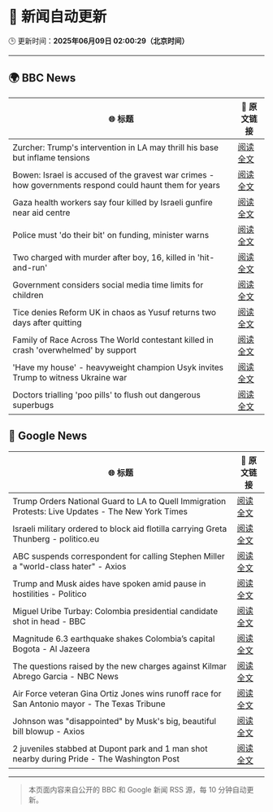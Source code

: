 # 🧠 新闻自动更新

🕒 更新时间：**2025年06月09日 02:00:29（北京时间）**

---

## 🌍 BBC News

| 🌐 标题 | 🔗 原文链接 |
|--------|-------------|
| Zurcher: Trump's intervention in LA may thrill his base but inflame tensions | [阅读全文](https://www.bbc.com/news/articles/c628vwq9z9zo) |
| Bowen: Israel is accused of the gravest war crimes - how governments respond could haunt them for years | [阅读全文](https://www.bbc.com/news/articles/c0r1xl5wgnko) |
| Gaza health workers say four killed by Israeli gunfire near aid centre | [阅读全文](https://www.bbc.com/news/articles/c5y5wpz49xlo) |
| Police must 'do their bit' on funding, minister warns | [阅读全文](https://www.bbc.com/news/articles/cx2edggr805o) |
| Two charged with murder after boy, 16, killed in 'hit-and-run' | [阅读全文](https://www.bbc.com/news/articles/cyvmln74l2yo) |
| Government considers social media time limits for children | [阅读全文](https://www.bbc.com/news/articles/c3d4349gdx4o) |
| Tice denies Reform UK in chaos as Yusuf returns two days after quitting | [阅读全文](https://www.bbc.com/news/articles/c20q4ql7pe2o) |
| Family of Race Across The World contestant killed in crash 'overwhelmed' by support | [阅读全文](https://www.bbc.com/news/articles/c4gev8dvzg2o) |
| 'Have my house' - heavyweight champion Usyk invites Trump to witness Ukraine war | [阅读全文](https://www.bbc.com/sport/boxing/articles/c4gej271x22o) |
| Doctors trialling 'poo pills' to flush out dangerous superbugs | [阅读全文](https://www.bbc.com/news/articles/clyge290l4xo) |

## 📰 Google News

| 🌐 标题 | 🔗 原文链接 |
|--------|-------------|
| Trump Orders National Guard to LA to Quell Immigration Protests: Live Updates - The New York Times | [阅读全文](https://news.google.com/rss/articles/CBMie0FVX3lxTE96RGl6VEhVV3M4cUtqVlpNczVfU0dDMEV6TVZVNzBreXpSYU1xQ0tMZkZiVmVSZmZRb3RLeVFpQkFHNGl4eF9DeGhYakNuUDAyMmE0alo1bUhRM2RxX2UzRzdwbVk5Q3ZUbjFkVUVncDhhNGE5eHpHcHMwdw?oc=5) |
| Israeli military ordered to block aid flotilla carrying Greta Thunberg - politico.eu | [阅读全文](https://news.google.com/rss/articles/CBMikAFBVV95cUxNckZnUmF0dXRvTFhLdmU4VnN3N1FUeXc1amRpX2JNd2UzQjNpZVJIQlBVTC1YTjFwcjJkbklOR1AweThDYjFsQmVRLXNHVU44LVphd1l2NXZodnlNRS1FWXJTLVdvN1J2R0czcWFZOUJaYXNJb2IxTVk4ZlV3aUNGajZacVB4WFFNcEtzbW5lNlk?oc=5) |
| ABC suspends correspondent for calling Stephen Miller a "world-class hater" - Axios | [阅读全文](https://news.google.com/rss/articles/CBMihAFBVV95cUxQYy12a1ZaNGc1SnhKT1J4ZW1GMExjZ2UwYjQzenVjeDh3ZFBkRkJ1MHlrLURxcndZczh2c0pDQno1aVVXblZaeTY3c0FCU05tMTZ4UGE5VEg2TXNtS3hISDBwWjU2RDFhb2MyeE1NcGlqSDFUZ3VpRnRaemtDMmxSMUlnOUM?oc=5) |
| Trump and Musk aides have spoken amid pause in hostilities - Politico | [阅读全文](https://news.google.com/rss/articles/CBMigAFBVV95cUxOTUNPNGRlT3RMZ1NHMTZNTHROOUNDNko4VkdfSklYX1NZRFNqVTlSX1lVT3FVZ3k3UlR3UDRzRUpGeDJQRkFZTkZDOHhpckptdFZ5WFhhSzhVQUZ2bE5qU0cwVUI2MGFJaGpJVTlETXhGYVRrUVhrMmdOYWpGZ281cg?oc=5) |
| Miguel Uribe Turbay: Colombia presidential candidate shot in head - BBC | [阅读全文](https://news.google.com/rss/articles/CBMiWkFVX3lxTE54ekx0S3R4bW9uVzJVRkNmVktkNnRrQ0lXQS15SXdfY2MxY2FFS212UFNqelBwcG9sQjRzNmhRZ2RXTUJSdUdSVi1CRVRjTjFTUEhKcXBXZDZ4UdIBX0FVX3lxTFBuZE1qVkx2cUZBRFp4MngyMTdxSEl1SUMxMjNLSTZ4SHRWTUUzTWRlaFQtcWkxTG5zVW9MUTFhMkUtaE1QSnFXRGx4Nm5MSjczYTFoUDBsNUliSmdNNlNV?oc=5) |
| Magnitude 6.3 earthquake shakes Colombia’s capital Bogota - Al Jazeera | [阅读全文](https://news.google.com/rss/articles/CBMiqwFBVV95cUxOQ01FZWwydXdMMk05RE9rYWVOSjdyVFZWNm5aLWhmMUZ0WFhacFhhUFRnOGg5Uk5OWC0xTWdEeWZxdmFaR2lDNVlFQ1BwSDZJWEFJV19FUi1CLU1NSDFJOTdUWnlHV0czeXFSbGFLbzNaYTZZcGQ3LVJIQmhaektpSjMwNEl6X0NBSXp2V29Ra3plelFya0FNZWFjYVg0MWNpcl9HRUVGQ0poOU3SAbABQVVfeXFMUHdtNDE2WE5XT1h4NXZlUWQwQVRxTDBXeWt3dktfT0hvYk1KS2lLek0xekttR0lMN09PeW96N3g1UkhpdU1yWUNXMGJxc3NCQnhGTzFQNnU3SzF5amk1Nmg5MEV0UUFIU2o5TkdBZEpUM0lVR0h4dHUyR096dDVySmNISDdaWDZuZDUybmtual9nSUE1alU5ckxwYV91cEo0cHZqNW9ndmtBVW9HNmljcFE?oc=5) |
| The questions raised by the new charges against Kilmar Abrego Garcia - NBC News | [阅读全文](https://news.google.com/rss/articles/CBMihAFBVV95cUxNazBZbjJZQmthTVFJRlJyTnFiaU5ObmRoUEhmY2Z5M2U4R1JKVTJSMkRoaE5TOWhkU1c2MWVCbk9fM2pMdnVPQl9XbHJIeEtmclgyXzl3T2stZy16eDVydmloNHF6R2Z0N2UweEhYNVFaOE5rTTA5eDRPLXhoV2xRem1HV3XSAVZBVV95cUxPTHA0T3dtNEliLTlSemx1ZW52S3JZT1dBUTFwX0VCckpSaDZHY19uUGdkV1o0aVF1Y1ZfdHpxZGZHblAxWXJPS1dYU1M3YUNydWNvYlBzUQ?oc=5) |
| Air Force veteran Gina Ortiz Jones wins runoff race for San Antonio mayor - The Texas Tribune | [阅读全文](https://news.google.com/rss/articles/CBMigAFBVV95cUxQYUNGanBxRVJJaTB0ODhrcl9YMlgtcDd0cTlUV3dEMGVrSUlXM2JjZFJCMWZoa3hDQ3lBRldVenowbS1kR3NpRERMTEZ4bE11LUgtNUw1dWg4cjUxcmVHcWlTaHNvSkZRT3RIUnM4RFlsTzkxWlNzeTVxOEVxLUdLbg?oc=5) |
| Johnson was "disappointed" by Musk's big, beautiful bill blowup - Axios | [阅读全文](https://news.google.com/rss/articles/CBMickFVX3lxTE9iVWNTLW5KRmtfZE5zeTlTOWMxdi1zSTVlSUlxbTZwQ2R3VnpheTBSYUVIb0hUVzdNRUhVQy1UdVlBUlR5TVhJYnBkOFExMHFCcDJLOG1CdlVEMTdEajM0d0xGdkctdUMzS2E3Q0gxM3Vadw?oc=5) |
| 2 juveniles stabbed at Dupont park and 1 man shot nearby during Pride - The Washington Post | [阅读全文](https://news.google.com/rss/articles/CBMijgFBVV95cUxQMUcxWmVLSTFMQmJiX09MYllwUlk0aVlPWU92cHJEM0Q0VWZPQlpGSTJ3QjNGVlg4UFZIOEh5ZVRacGhPMGhwdGI4NVR5VWhnYzl6U292akQ2eHRIdEVWLUtXcVVlQ0hZLUlKNGJ0cFdkTnFSU3g1NDVWc3lKWDk4NWJhWkdOZUhFSnpsalhn?oc=5) |

---
> 本页面内容来自公开的 BBC 和 Google 新闻 RSS 源，每 10 分钟自动更新。